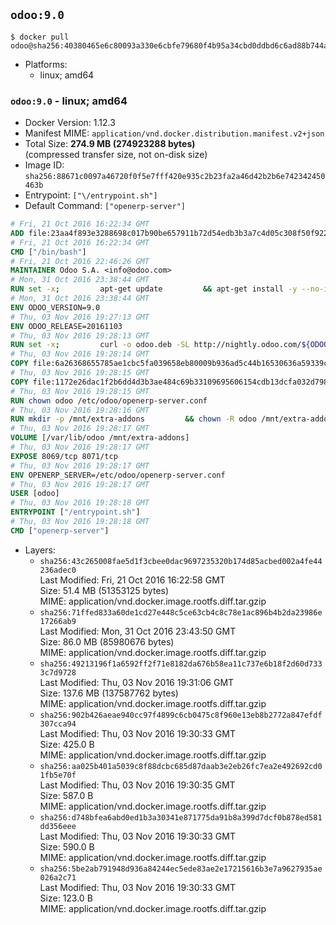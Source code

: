 ## `odoo:9.0`

```console
$ docker pull odoo@sha256:40380465e6c80093a330e6cbfe79680f4b95a34cbd0ddbd6c6ad88b744aab7dc
```

-	Platforms:
	-	linux; amd64

### `odoo:9.0` - linux; amd64

-	Docker Version: 1.12.3
-	Manifest MIME: `application/vnd.docker.distribution.manifest.v2+json`
-	Total Size: **274.9 MB (274923288 bytes)**  
	(compressed transfer size, not on-disk size)
-	Image ID: `sha256:88671c0097a46720f0f5e7fff420e935c2b23fa2a46d42b2b6e742342450463b`
-	Entrypoint: `["\/entrypoint.sh"]`
-	Default Command: `["openerp-server"]`

```dockerfile
# Fri, 21 Oct 2016 16:22:34 GMT
ADD file:23aa4f893e3288698c017b90be657911b72d54edb3b3a7c4d05c308f50f9228f in / 
# Fri, 21 Oct 2016 16:22:34 GMT
CMD ["/bin/bash"]
# Fri, 21 Oct 2016 22:46:26 GMT
MAINTAINER Odoo S.A. <info@odoo.com>
# Mon, 31 Oct 2016 23:38:44 GMT
RUN set -x;         apt-get update         && apt-get install -y --no-install-recommends             ca-certificates             curl             node-less             python-gevent             python-pip             python-pyinotify             python-renderpm             python-support         && curl -o wkhtmltox.deb -SL http://nightly.odoo.com/extra/wkhtmltox-0.12.1.2_linux-jessie-amd64.deb         && echo '40e8b906de658a2221b15e4e8cd82565a47d7ee8 wkhtmltox.deb' | sha1sum -c -         && dpkg --force-depends -i wkhtmltox.deb         && apt-get -y install -f --no-install-recommends         && apt-get purge -y --auto-remove -o APT::AutoRemove::RecommendsImportant=false -o APT::AutoRemove::SuggestsImportant=false npm         && rm -rf /var/lib/apt/lists/* wkhtmltox.deb         && pip install psycogreen==1.0
# Mon, 31 Oct 2016 23:38:44 GMT
ENV ODOO_VERSION=9.0
# Thu, 03 Nov 2016 19:27:13 GMT
ENV ODOO_RELEASE=20161103
# Thu, 03 Nov 2016 19:28:13 GMT
RUN set -x;         curl -o odoo.deb -SL http://nightly.odoo.com/${ODOO_VERSION}/nightly/deb/odoo_${ODOO_VERSION}c.${ODOO_RELEASE}_all.deb         && echo 'b5f88c06d8ba3475fa5ef15d93e504891c648f8e odoo.deb' | sha1sum -c -         && dpkg --force-depends -i odoo.deb         && apt-get update         && apt-get -y install -f --no-install-recommends         && rm -rf /var/lib/apt/lists/* odoo.deb
# Thu, 03 Nov 2016 19:28:14 GMT
COPY file:6a26368655785ae1cbc5fa039658eb80009b936ad5c44b16530636a59339c64b in / 
# Thu, 03 Nov 2016 19:28:15 GMT
COPY file:1172e26dac1f2b6dd4d3b3ae484c69b33109695606154cdb13dcfa032d798e88 in /etc/odoo/ 
# Thu, 03 Nov 2016 19:28:15 GMT
RUN chown odoo /etc/odoo/openerp-server.conf
# Thu, 03 Nov 2016 19:28:16 GMT
RUN mkdir -p /mnt/extra-addons         && chown -R odoo /mnt/extra-addons
# Thu, 03 Nov 2016 19:28:17 GMT
VOLUME [/var/lib/odoo /mnt/extra-addons]
# Thu, 03 Nov 2016 19:28:17 GMT
EXPOSE 8069/tcp 8071/tcp
# Thu, 03 Nov 2016 19:28:17 GMT
ENV OPENERP_SERVER=/etc/odoo/openerp-server.conf
# Thu, 03 Nov 2016 19:28:17 GMT
USER [odoo]
# Thu, 03 Nov 2016 19:28:18 GMT
ENTRYPOINT ["/entrypoint.sh"]
# Thu, 03 Nov 2016 19:28:18 GMT
CMD ["openerp-server"]
```

-	Layers:
	-	`sha256:43c265008fae5d1f3cbee0dac9697235320b174d85acbed002a4fe44236adec0`  
		Last Modified: Fri, 21 Oct 2016 16:22:58 GMT  
		Size: 51.4 MB (51353125 bytes)  
		MIME: application/vnd.docker.image.rootfs.diff.tar.gzip
	-	`sha256:71ffed833a60de1cd27e448c5ce63cb4c8c78e1ac896b4b2da23986e17266ab9`  
		Last Modified: Mon, 31 Oct 2016 23:43:50 GMT  
		Size: 86.0 MB (85980676 bytes)  
		MIME: application/vnd.docker.image.rootfs.diff.tar.gzip
	-	`sha256:49213196f1a6592ff2f71e8182da676b58ea11c737e6b18f2d60d7333c7d9728`  
		Last Modified: Thu, 03 Nov 2016 19:31:06 GMT  
		Size: 137.6 MB (137587762 bytes)  
		MIME: application/vnd.docker.image.rootfs.diff.tar.gzip
	-	`sha256:902b426aeae940cc97f4899c6cb0475c8f960e13eb8b2772a847efdf307cca94`  
		Last Modified: Thu, 03 Nov 2016 19:30:33 GMT  
		Size: 425.0 B  
		MIME: application/vnd.docker.image.rootfs.diff.tar.gzip
	-	`sha256:aa025b401a5039c8f88dcbc685d87daab3e2eb26fc7ea2e492692cd01fb5e70f`  
		Last Modified: Thu, 03 Nov 2016 19:30:35 GMT  
		Size: 587.0 B  
		MIME: application/vnd.docker.image.rootfs.diff.tar.gzip
	-	`sha256:d748bfea6abd0ed1b3a30341e871775da91b8a399d7dcf0b878ed581dd356eee`  
		Last Modified: Thu, 03 Nov 2016 19:30:33 GMT  
		Size: 590.0 B  
		MIME: application/vnd.docker.image.rootfs.diff.tar.gzip
	-	`sha256:5be2ab791948d936a84244ec5ede83ae2e17215616b3e7a9627935ae026a2c71`  
		Last Modified: Thu, 03 Nov 2016 19:30:33 GMT  
		Size: 123.0 B  
		MIME: application/vnd.docker.image.rootfs.diff.tar.gzip
